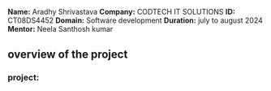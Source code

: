 **Name:** Aradhy Shrivastava
**Company:** CODTECH IT SOLUTIONS
**ID:** CT08DS4452
**Domain:** Software development
**Duration:** july to august 2024
**Mentor:** Neela Santhosh kumar

## overview of the project

### project: 
